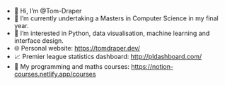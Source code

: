 - 👋 Hi, I’m @Tom-Draper
- 🌱 I’m currently undertaking a Masters in Computer Science in my final year.
- 👀 I’m interested in Python, data visualisation, machine learning and interface design.
- 🌐 Personal website: https://tomdraper.dev/
- 📈 Premier league statistics dashboard: http://pldashboard.com/
- 📖 My programming and maths courses: https://notion-courses.netlify.app/courses


<!---
Tom-Draper/Tom-Draper is a ✨ special ✨ repository because its `README.md` (this file) appears on your GitHub profile.
You can click the Preview link to take a look at your changes.
--->
